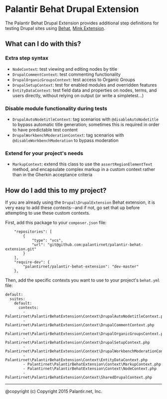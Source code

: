 # Palantir Behat Drupal Extension

The Palantir Behat Drupal Extension provides additional step definitions for testing Drupal sites using [Behat](http://behat.org),
[Mink Extension](https://github.com/Behat/MinkExtension).


## What can I do with this?

### Extra step syntax

* `NodeContext`: test viewing and editing nodes by title
* `DrupalCommentContext`: test commenting functionality
* `DrupalOrganicGroupsContext`: test access to Organic Groups
* `DrupalSetupContext`: test for enabled modules and overridden features
* `EntityDataContext`: test field data and properties on nodes, terms, and users directly, without relying on output (or write a simpletest...)

### Disable module functionality during tests

* `DrupalAutoNodetitleContext`: tag scenarios with `@disableAutoNodetitle` to bypass automatic title generation; sometimes this is required in order to have predictable test content
* `DrupalWorkbenchModerationContext`: tag scenarios with `@disableWorkbenchModeration` to bypass moderation

### Extend for your project's needs

* `MarkupContext`: extend this class to use the `assertRegionElementText` method, and encapsulate complex markup in a custom context rather than in the Gherkin acceptance criteria

## How do I add this to my project?

If you are already using the `Drupal\DrupalExtension` Behat extension, it is very easy to add these contexts--and if not, go set that up before attempting to use these custom contexts.

First, add this package to your `composer.json` file:

```
    "repositories": [
        {
            "type": "vcs",
            "url": "git@github.com:palantirnet/palantir-behat-extension.git"
        }
    ],
    "require-dev": {
        "palantirnet/palantir-behat-extension": "dev-master"
    },
```

Then, add the specific contexts you want to use to your project's `behat.yml` file:

```
default:
  suites:
    default:
      contexts:
        - Palantirnet\PalantirBehatExtension\Context\DrupalAutoNodetitleContext.php
        - Palantirnet\PalantirBehatExtension\Context\DrupalCommentContext.php
        - Palantirnet\PalantirBehatExtension\Context\DrupalOrganicGroupsContext.php
        - Palantirnet\PalantirBehatExtension\Context\DrupalSetupContext.php
        - Palantirnet\PalantirBehatExtension\Context\DrupalWorkbenchModerationContext.php
        - Palantirnet\PalantirBehatExtension\Context\EntityDataContext.php
        - Palantirnet\PalantirBehatExtension\Context\MarkupContext.php
        - Palantirnet\PalantirBehatExtension\Context\NodeContext.php
        - Palantirnet\PalantirBehatExtension\Context\SharedDrupalContext.php
```

----
@copyright (c) Copyright 2015 Palantir.net, Inc.
